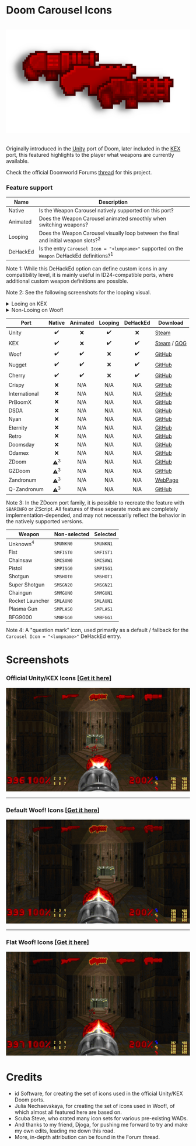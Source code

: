 # Doom Carousel Icons

<br>

<div align="center"> <img src="./data/logo.png"> </div>

<br>

Originally introduced in the [Unity](https://doomwiki.org/wiki/Doom_Classic_Unity_port) port of Doom, later included in the [KEX](https://doomwiki.org/wiki/Doom_%2B_Doom_II) port, this featured highlights to the player what weapons are currently available.

Check the official Doomworld Forums [thread](https://www.doomworld.com/vb/thread/150923) for this project.

### Feature support

| Name      | Description |
|-----------|-------------|
| Native    | Is the Weapon Carousel natively supported on this port? |
| Animated  | Does the Weapon Carousel animated smoothly when switching weapons? |
| Looping   | Does the Weapon Carousel visually loop between the final and initial weapon slots?<sup>2</sup> |
| DeHackEd  | Is the entry `Carousel Icon = "<lumpname>"` supported on the `Weapon` DeHackEd definitions?<sup>1</sup> |

Note 1: While this DeHackEd option can define custom icons in any compatibility level, it is mainly useful in ID24-compatible ports, where additional custom weapon definitions are possible.  

Note 2: See the following screenshots for the looping visual.
<details>
  <summary>Looing on KEX</summary>
  <div align="center">
    <img src="./data/looping_kex.png">
  </div>
</details>
<details>
  <summary>Non-Looing on Woof!</summary>
  <div align="center">
    <img src="./data/looping_woof.png">
  </div>
</details>


| Port          | Native                | Animated           | Looping     | DeHackEd           | Download |
|---------------|:---------------------:|:------------------:|:------------------:|:------------------:|----------|
| Unity         | :heavy_check_mark:    | :x:                | :heavy_check_mark: | :x:                | [Steam](https://steamcommunity.com/sharedfiles/filedetails/?id=3305430327) |
| KEX           | :heavy_check_mark:    | :x:                | :heavy_check_mark: | :heavy_check_mark: | [Steam](https://store.steampowered.com/app/2280/) / [GOG](https://www.gog.com/en/game/doom_doom_ii) |
| Woof          | :heavy_check_mark:    | :heavy_check_mark: | :x:                | :heavy_check_mark: | [GitHub](https://github.com/fabiangreffrath/woof/releases/latest) |
| Nugget        | :heavy_check_mark:    | :heavy_check_mark: | :x:                | :heavy_check_mark: | [GitHub](https://github.com/MrAlaux/Nugget-Doom/releases/latest) |
| Cherry        | :heavy_check_mark:    | :heavy_check_mark: | :x:                | :heavy_check_mark: | [GitHub](https://github.com/xemonix0/Cherry-Doom/releases/latest) |
| Crispy        | :x:                   | N/A                | N/A                | N/A                | [GitHub](https://github.com/fabiangreffrath/crispy-doom/releases/latest) |
| International | :x:                   | N/A                | N/A                | N/A                | [GitHub](https://github.com/JNechaevsky/international-doom/releases/latest) |
| PrBoomX       | :x:                   | N/A                | N/A                | N/A                | [GitHub](https://github.com/JadingTsunami/prboomX/releases/latest) |
| DSDA          | :x:                   | N/A                | N/A                | N/A                | [GitHub](https://github.com/kraflab/dsda-doom/releases/latest) |
| Nyan          | :x:                   | N/A                | N/A                | N/A                | [GitHub](https://github.com/andrikpowell/nyan-doom/releases/latest) |
| Eternity      | :x:                   | N/A                | N/A                | N/A                | [GitHub](https://github.com/team-eternity/eternity/releases/latest) |
| Retro         | :x:                   | N/A                | N/A                | N/A                | [GitHub](https://github.com/bradharding/doomretro/releases/latest) |
| Doomsday      | :x:                   | N/A                | N/A                | N/A                | [GitHub](https://github.com/skyjake/Doomsday-Engine/releases/latest) |
| Odamex        | :x:                   | N/A                | N/A                | N/A                | [GitHub](https://github.com/odamex/odamex/releases/latest) |
| ZDoom         | :warning:<sup>3</sup> | N/A                | N/A                | N/A                | [GitHub](https://github.com/rheit/zdoom/releases/latest) |
| GZDoom        | :warning:<sup>3</sup> | N/A                | N/A                | N/A                | [GitHub](https://github.com/ZDoom/gzdoom/releases/latest) |
| Zandronum     | :warning:<sup>3</sup> | N/A                | N/A                | N/A                | [WebPage](https://zandronum.com/download) |
| Q-Zandronum   | :warning:<sup>3</sup> | N/A                | N/A                | N/A                | [GitHub](https://github.com/IgeNiaI/Q-Zandronum/releases/latest) |

Note 3: In the ZDoom port family, it is possible to recreate the feature with `SBARINFO` or ZScript. All features of these separate mods are completely implementation-depended, and may not necessarily reflect the behavior in the natively supported versions.  

| Weapon              | Non-selected | Selected  |
|---------------------|--------------|-----------|
| Unknown<sup>4</sup> | `SMUNKN0`    | `SMUNKN1` |
| Fist                | `SMFIST0`    | `SMFIST1` |
| Chainsaw            | `SMCSAW0`    | `SMCSAW1` |
| Pistol              | `SMPISG0`    | `SMPISG1` |
| Shotgun             | `SMSHOT0`    | `SMSHOT1` |
| Super Shotgun       | `SMSGN20`    | `SMSGN21` |
| Chaingun            | `SMMGUN0`    | `SMMGUN1` |
| Rocket Launcher     | `SMLAUN0`    | `SMLAUN1` |
| Plasma Gun          | `SMPLAS0`    | `SMPLAS1` |
| BFG9000             | `SMBFGG0`    | `SMBFGG1` |

Note 4: A "question mark" icon, used  primarily as a default / fallback for the `Carousel Icon = "<lumpname>"` DeHackEd entry.  

# Screenshots

<h3> Official Unity/KEX Icons [<a href="./data/icons_official.wad">Get it here</a>] </h3>
<div align="center">
<img src="./data/icons_official.png">
</div>
<hr>

<h3> Default Woof! Icons [<a href="./data/icons_woof_base.wad">Get it here</a>] </h3>
<div align="center">
<img src="./data/icons_woof_base.png">
</div>
<hr>

<h3> Flat Woof! Icons [<a href="./data/icons_woof_flat.wad">Get it here</a>] </h3>
<div align="center">
<img src="./data/icons_woof_flat.png">
</div>

# Credits

* id Software, for creating the set of icons used in the official Unity/KEX Doom ports.  
* Julia Nechaevskaya, for creating the set of icons used in Woof!, of which almost all featured here are based on.  
* Scuba Steve, who crated many icon sets for various pre-existing WADs.
* And thanks to my friend, Djoga, for pushing me forward to try and make my own edits, leading me down this road.  
* More, in-depth attribution can be found in the Forum thread.
